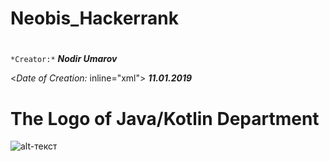 # Neobis_Hackerrank

# 
```*Creator:*``` ***Nodir Umarov***

<*Date of Creation:* inline="xml"><Date of Creation:> ***11.01.2019***

# The Logo of Java/Kotlin Department

![alt-текст](https://github.com/NodirUmarov/Neobis_Hackerrank/blob/master/Java_Kotlin_Backend.jpg "The Logo")
